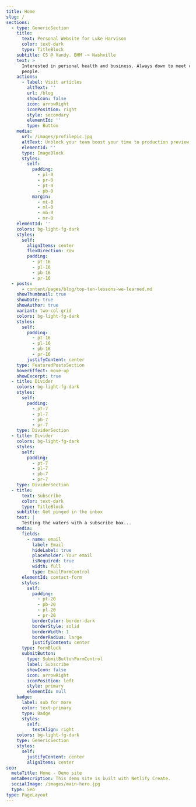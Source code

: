 ```yaml
---
title: Home
slug: /
sections:
  - type: GenericSection
    title:
      text: Personal Website for Luke Harvison
      color: text-dark
      type: TitleBlock
    subtitle: CS @ Vandy. BHM -> Nashville
    text: >
      Interested in personal health and business. Always down to meet cool
      people.
    actions:
      - label: Visit articles
        altText: ''
        url: /blog
        showIcon: false
        icon: arrowRight
        iconPosition: right
        style: secondary
        elementId: ''
        type: Button
    media:
      url: /images/profilepic.jpg
      altText: Unblock your team boost your time to production preview
      elementId: ''
      type: ImageBlock
      styles:
        self:
          padding:
            - pl-0
            - pr-0
            - pt-0
            - pb-0
          margin:
            - mt-0
            - ml-0
            - mb-0
            - mr-0
    elementId: ''
    colors: bg-light-fg-dark
    styles:
      self:
        alignItems: center
        flexDirection: row
        padding:
          - pt-16
          - pl-16
          - pb-16
          - pr-16
  - posts:
      - content/pages/blog/top-ten-lessons-we-learned.md
    showThumbnail: true
    showDate: true
    showAuthor: true
    variant: two-col-grid
    colors: bg-light-fg-dark
    styles:
      self:
        padding:
          - pt-16
          - pl-16
          - pb-16
          - pr-16
        justifyContent: center
    type: FeaturedPostsSection
    hoverEffect: move-up
    showExcerpt: true
  - title: Divider
    colors: bg-light-fg-dark
    styles:
      self:
        padding:
          - pt-7
          - pl-7
          - pb-7
          - pr-7
    type: DividerSection
  - title: Divider
    colors: bg-light-fg-dark
    styles:
      self:
        padding:
          - pt-7
          - pl-7
          - pb-7
          - pr-7
    type: DividerSection
  - title:
      text: Subscribe
      color: text-dark
      type: TitleBlock
    subtitle: Get pinged in the inbox
    text: |
      Testing the waters with a subscribe box...
    media:
      fields:
        - name: email
          label: Email
          hideLabel: true
          placeholder: Your email
          isRequired: true
          width: full
          type: EmailFormControl
      elementId: contact-form
      styles:
        self:
          padding:
            - pt-20
            - pb-20
            - pl-20
            - pr-20
          borderColor: border-dark
          borderStyle: solid
          borderWidth: 1
          borderRadius: large
          justifyContent: center
      type: FormBlock
      submitButton:
        type: SubmitButtonFormControl
        label: Subscribe
        showIcon: false
        icon: arrowRight
        iconPosition: left
        style: primary
        elementId: null
    badge:
      label: sub for more
      color: text-primary
      type: Badge
      styles:
        self:
          textAlign: right
    colors: bg-light-fg-dark
    type: GenericSection
    styles:
      self:
        justifyContent: center
        alignItems: center
seo:
  metaTitle: Home - Demo site
  metaDescription: This demo site is built with Netlify Create.
  socialImage: /images/main-hero.jpg
  type: Seo
type: PageLayout
---
```

